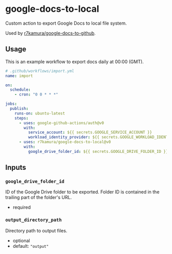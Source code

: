 # google-docs-to-local

Custom action to export Google Docs to local file system.

Used by [r7kamura/google-docs-to-github](https://github.com/r7kamura/google-docs-to-github).

## Usage

This is an example workflow to export docs daily at 00:00 (GMT).

```yaml
# .github/workflows/import.yml
name: import

on:
  schedule:
    - cron: "0 0 * * *"

jobs:
  publish:
    runs-on: ubuntu-latest
    steps:
      - uses: google-github-actions/auth@v0
        with:
          service_account: ${{ secrets.GOOGLE_SERVICE_ACCOUNT }}
          workload_identity_provider: ${{ secrets.GOOGLE_WORKLOAD_IDENTITY_PROVIDER }}
      - uses: r7kamura/google-docs-to-local@v0
        with:
          google_drive_folder_id: ${{ secrets.GOOGLE_DRIVE_FOLDER_ID }}
```

## Inputs

### `google_drive_folder_id`

ID of the Google Drive folder to be exported. Folder ID is contained in the trailing part of the folder's URL.

- required

### `output_directory_path`

Directory path to output files.

- optional
- default: `"output"`

